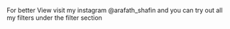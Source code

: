 For better View visit my instagram @arafath_shafin and you can try out all my filters under the filter section
